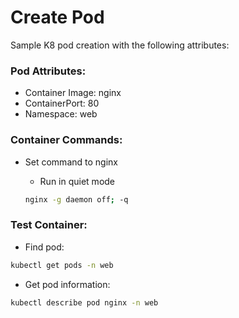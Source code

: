 # Create Pod

Sample K8 pod creation with the following attributes:

### Pod Attributes:

- Container Image: nginx
- ContainerPort: 80
- Namespace: web

### Container Commands:

- Set command to nginx
    - Run in quiet mode

    ```bash
    nginx -g daemon off; -q
    ```

### Test Container:

- Find pod:

```bash
kubectl get pods -n web 
```

- Get pod information:

```bash
kubectl describe pod nginx -n web
```